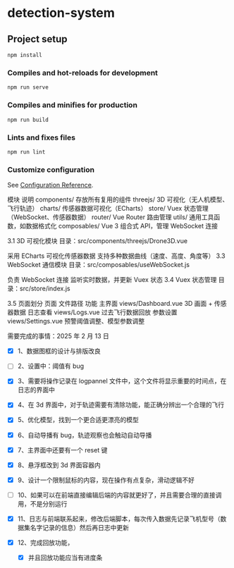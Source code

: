 # detection-system

## Project setup

```
npm install
```

### Compiles and hot-reloads for development

```
npm run serve
```

### Compiles and minifies for production

```
npm run build
```

### Lints and fixes files

```
npm run lint
```

### Customize configuration

See [Configuration Reference](https://cli.vuejs.org/config/).

模块 说明
components/ 存放所有复用的组件
threejs/ 3D 可视化（无人机模型、飞行轨迹）
charts/ 传感器数据可视化（ECharts）
store/ Vuex 状态管理（WebSocket、传感器数据）
router/ Vue Router 路由管理
utils/ 通用工具函数，如数据格式化
composables/ Vue 3 组合式 API，管理 WebSocket 连接

3.1 3D 可视化模块
目录：src/components/threejs/Drone3D.vue

采用 ECharts 可视化传感器数据
支持多种数据曲线（速度、高度、角度等）
3.3 WebSocket 通信模块
目录：src/composables/useWebSocket.js

负责 WebSocket 连接
监听实时数据，并更新 Vuex 状态
3.4 Vuex 状态管理
目录：src/store/index.js

3.5 页面划分
页面 文件路径 功能
主界面 views/Dashboard.vue 3D 画面 + 传感器数据
日志查看 views/Logs.vue 过去飞行数据回放
参数设置 views/Settings.vue 预警阈值调整、模型参数调整

需要完成的事情：2025 年 2 月 13 日

- [x] 1、数据图框的设计与排版改良

- [ ] 2、设置中：阈值有 bug

- [x] 3、需要将操作记录在 logpannel 文件中，这个文件将显示重要的时间点，在日志的界面中

- [x] 4、在 3d 界面中，对于轨迹需要有清除功能，能正确分辨出一个合理的飞行

- [x] 5、优化模型，找到一个更合适更漂亮的模型

- [x] 6、自动导播有 bug，轨迹观察也会触动自动导播

- [x] 7、主界面中还要有一个 reset 键

- [x] 8、悬浮框改到 3d 界面容器内

- [x] 9、设计一个限制鼠标的内容，现在操作有点复杂，滑动逻辑不好

- [ ] 10、如果可以在前端直接编辑后端的内容就更好了，并且需要合理的直接调用，不是分别运行

- [x] 11、日志与前端联系起来，修改后端脚本，每次传入数据先记录飞机型号（数据集名字记录的信息）然后再日志中更新

- [x] 12、完成回放功能，
  - [x] 并且回放功能应当有进度条
